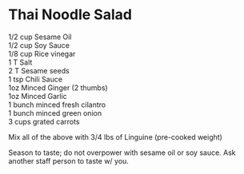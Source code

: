 # Thai Noodle Salad

1/2 cup Sesame Oil                                                         
1/2 cup Soy Sauce  
1/8 cup Rice vinegar                                                        
1 T Salt  
2 T Sesame seeds                                                          
1 tsp Chili Sauce  
1oz Minced Ginger \(2 thumbs\)                                         
1oz Minced Garlic  
1 bunch minced fresh cilantro                                           
1 bunch minced green onion  
3 cups grated carrots                

Mix all of the above with 3/4 lbs of Linguine \(pre-cooked weight\)

Season to taste; do not overpower with sesame oil or soy sauce. Ask another staff person to taste w/ you.

